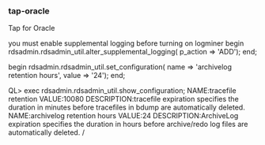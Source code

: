 ### tap-oracle

Tap for Oracle

you must enable supplemental logging before turning on logminer
 begin
 rdsadmin.rdsadmin_util.alter_supplemental_logging(
   p_action => 'ADD');
 end;


begin
    rdsadmin.rdsadmin_util.set_configuration(
        name  => 'archivelog retention hours',
        value => '24');
end;

QL> exec rdsadmin.rdsadmin_util.show_configuration;
NAME:tracefile retention
VALUE:10080
DESCRIPTION:tracefile expiration specifies the duration in minutes before
tracefiles in bdump are automatically deleted.
NAME:archivelog retention hours
VALUE:24
DESCRIPTION:ArchiveLog expiration specifies the duration in hours before
archive/redo log files are automatically deleted.
/
